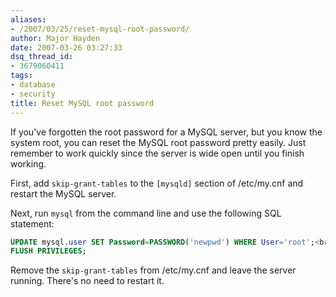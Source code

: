 ```yaml
---
aliases:
- /2007/03/25/reset-mysql-root-password/
author: Major Hayden
date: 2007-03-26 03:27:33
dsq_thread_id:
- 3679060411
tags:
- database
- security
title: Reset MySQL root password
---
```


If you've forgotten the root password for a MySQL server, but you know the system root, you can reset the MySQL root password pretty easily. Just remember to work quickly since the server is wide open until you finish working.

First, add `skip-grant-tables` to the `[mysqld]` section of /etc/my.cnf and restart the MySQL server.

Next, run `mysql` from the command line and use the following SQL statement:

```sql
UPDATE mysql.user SET Password=PASSWORD('newpwd') WHERE User='root';<br />
FLUSH PRIVILEGES;
```

Remove the `skip-grant-tables` from /etc/my.cnf and leave the server running. There's no need to restart it.